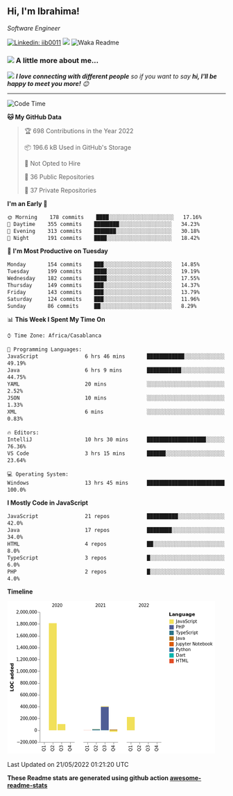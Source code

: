 <h2>Hi, I'm Ibrahima! </h2>
<p><em>Software Engineer 
</em></p>


[![Linkedin: iib0011](https://img.shields.io/badge/-iib0011-blue?style=flat-square&logo=Linkedin&logoColor=white&link=https://www.linkedin.com/in/iib0011/)](https://www.linkedin.com/in/iib0011/)
![](https://visitor-badge.glitch.me/badge?page_id=iib0011)
![Waka Readme](https://github.com/iib0011/iib0011/workflows/Waka%20Readme/badge.svg)


### <img src="https://media.giphy.com/media/VgCDAzcKvsR6OM0uWg/giphy.gif" width="50"> A little more about me...  


<img src="https://media.giphy.com/media/LnQjpWaON8nhr21vNW/giphy.gif" width="60"> <em><b>I love connecting with different people</b> so if you want to say <b>hi, I'll be happy to meet you more!</b> 😊</em>

---
<!--START_SECTION:waka-->
![Code Time](http://img.shields.io/badge/Code%20Time-0%20secs-blue)

**🐱 My GitHub Data** 

> 🏆 698 Contributions in the Year 2022
 > 
> 📦 196.6 kB Used in GitHub's Storage 
 > 
> 🚫 Not Opted to Hire
 > 
> 📜 36 Public Repositories 
 > 
> 🔑 37 Private Repositories  
 > 
**I'm an Early 🐤** 

```text
🌞 Morning    178 commits    ████░░░░░░░░░░░░░░░░░░░░░   17.16% 
🌆 Daytime    355 commits    ████████░░░░░░░░░░░░░░░░░   34.23% 
🌃 Evening    313 commits    ███████░░░░░░░░░░░░░░░░░░   30.18% 
🌙 Night      191 commits    ████░░░░░░░░░░░░░░░░░░░░░   18.42%

```
📅 **I'm Most Productive on Tuesday** 

```text
Monday       154 commits    ███░░░░░░░░░░░░░░░░░░░░░░   14.85% 
Tuesday      199 commits    ████░░░░░░░░░░░░░░░░░░░░░   19.19% 
Wednesday    182 commits    ████░░░░░░░░░░░░░░░░░░░░░   17.55% 
Thursday     149 commits    ███░░░░░░░░░░░░░░░░░░░░░░   14.37% 
Friday       143 commits    ███░░░░░░░░░░░░░░░░░░░░░░   13.79% 
Saturday     124 commits    ███░░░░░░░░░░░░░░░░░░░░░░   11.96% 
Sunday       86 commits     ██░░░░░░░░░░░░░░░░░░░░░░░   8.29%

```


📊 **This Week I Spent My Time On** 

```text
⌚︎ Time Zone: Africa/Casablanca

💬 Programming Languages: 
JavaScript               6 hrs 46 mins       ████████████░░░░░░░░░░░░░   49.19% 
Java                     6 hrs 9 mins        ███████████░░░░░░░░░░░░░░   44.75% 
YAML                     20 mins             ░░░░░░░░░░░░░░░░░░░░░░░░░   2.52% 
JSON                     10 mins             ░░░░░░░░░░░░░░░░░░░░░░░░░   1.33% 
XML                      6 mins              ░░░░░░░░░░░░░░░░░░░░░░░░░   0.83%

🔥 Editors: 
IntelliJ                 10 hrs 30 mins      ███████████████████░░░░░░   76.36% 
VS Code                  3 hrs 15 mins       ██████░░░░░░░░░░░░░░░░░░░   23.64%

💻 Operating System: 
Windows                  13 hrs 45 mins      █████████████████████████   100.0%

```

**I Mostly Code in JavaScript** 

```text
JavaScript               21 repos            ██████████░░░░░░░░░░░░░░░   42.0% 
Java                     17 repos            ████████░░░░░░░░░░░░░░░░░   34.0% 
HTML                     4 repos             ██░░░░░░░░░░░░░░░░░░░░░░░   8.0% 
TypeScript               3 repos             █░░░░░░░░░░░░░░░░░░░░░░░░   6.0% 
PHP                      2 repos             █░░░░░░░░░░░░░░░░░░░░░░░░   4.0%

```


**Timeline**

![Chart not found](https://raw.githubusercontent.com/iib0011/iib0011/master/charts/bar_graph.png) 


 Last Updated on 21/05/2022 01:21:20 UTC
<!--END_SECTION:waka-->

**These Readme stats are generated using github action [awesome-readme-stats](https://github.com/iib0011/waka-readme-stats)**
